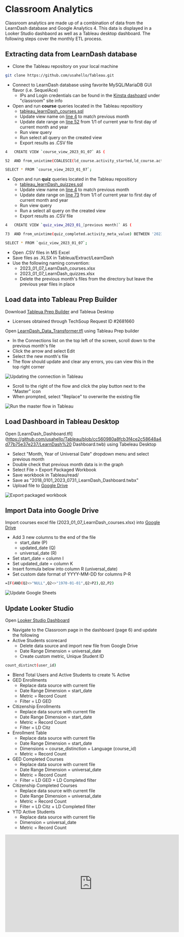 # Classroom Analytics
Classroom analytics are made up of a combination of data from the LearnDash database and Google Analytics 4.  This data is displayed in a Looker Studio dashbaord as well as a Tableau desktop dashboard. The following steps cover the monthly ETL process.

## Extracting data from LearnDash database
- Clone the Tableau repository on your local machine
``` sh
git clone https://github.com/usahello/Tableau.git
```
- Connect to LearnDash database using favorite MySQL/MariaDB GUI flavor (i.e. SequelAce)
	- IPs and Login credentials can be found in the [Kinsta dashoard](https://my.kinsta.com/) under "classroom" site info
- Open and run **course** queries located in the Tableau repositiory
	- [tableau_learnDash_courses.sql](https://github.com/usahello/Tableau/blob/cc560980a8fcb3f4ce2c58648a4d77b75e37e237/tableau_learnDash_courses.sql)
	- Update view name on [line 4](https://github.com/usahello/Tableau/blob/cc560980a8fcb3f4ce2c58648a4d77b75e37e237/tableau_learnDash_courses.sql#L4) to match previous month
	- Update date range on [line 52](https://github.com/usahello/Tableau/blob/cc560980a8fcb3f4ce2c58648a4d77b75e37e237/tableau_learnDash_courses.sql#L52) from 1/1 of current year to first day of current month and year
	- Run view query
	- Run select all query on the created view
	- Export results as .CSV file
```sh
4	CREATE VIEW `course_view_2023_01_07` AS (

52	AND from_unixtime(COALESCE(ld_course.activity_started,ld_course.activity_updated)) BETWEEN '2023-01-01 00:00:00' AND '2023-08-01 00:00:00'
```
```sh
SELECT * FROM `course_view_2023_01_07`;
```
- Open and run **quiz** queries located in the Tableau repositiory
	- [tableau_learnDash_quizzes.sql](https://github.com/usahello/Tableau/blob/cc560980a8fcb3f4ce2c58648a4d77b75e37e237/tableau_learnDash_quizzes.sql#L73)
	- Update view name on [line 4](https://github.com/usahello/Tableau/blob/cc560980a8fcb3f4ce2c58648a4d77b75e37e237/tableau_learnDash_quizzes.sql#L4) to match previous month
	- Update date range on [line 73](https://github.com/usahello/Tableau/blob/cc560980a8fcb3f4ce2c58648a4d77b75e37e237/tableau_learnDash_quizzes.sql#L73) from 1/1 of current year to first day of current month and year
	- Run view query
	- Run a select all query on the created view
	- Export results as .CSV file
```sh
4	CREATE VIEW `quiz_view_2023_01_[previous month]` AS (

73	AND from_unixtime(quiz_completed.activity_meta_value) BETWEEN '2023-01-01 00:00:00' AND '2023-08-01 00:00:00'
```
```sh
SELECT * FROM `quiz_view_2023_01_07`;
```

- Open .CSV files in MS Excel
- Save files as .XLSX in Tableua/Extract/LearnDash
- Use the following naming convention: 
	- 2023_01_07_LearnDash_courses.xlsx
	- 2023_01_07_LearnDash_quizzes.xlsx
	- Delete the previous month's files from the directory but leave the previous year files in place

## Load data into Tableau Prep Builder

Download [Tableua Prep Builder](https://www.tableau.com/products/prep) and Tableua Desktop

- Licenses obtained through TechSoup Request ID #2681660

Open [LearnDash_Data_Transformer.tfl](https://github.com/usahello/Tableau/blob/cc560980a8fcb3f4ce2c58648a4d77b75e37e237/LearnDash_Data_Transformer.tfl) using Tableau Prep builder

- In the Connections list on the top left of the screen, scroll down to the previous month's file
- Click the arrow and select Edit
- Select the new month's file
- The flow should update and clear any errors, you can view this in the top right corner

![Updating the connection in Tableau](../img/Tableau_editConnection.gif)


- Scroll to the right of the flow and click the play button next to the "Master" icon
- When prompted, select "Replace" to overwrite the existing file

![Run the master flow in Tableau](../img/Tableau_runMaster.gif)

## Load Dashboard in Tableau Desktop

Open [LearnDash_Dashboard.tfl](https://github.com/usahello/Tableau/blob/cc560980a8fcb3f4ce2c58648a4d77b75e37e237/LearnDash%20
Dashboard.twb) using Tabeleau Desktop

- Select "Month, Year of Universal Date" dropdown menu and select previous month
- Double check that previous month data is in the graph
- Select File > Export Packaged Workbook
- Save workbook in Tableau/read/
- Save as "2018_0101_2023_0731_LearnDash_Dashboard.twbx"
- Upload file to [Google Drive](https://drive.google.com/drive/folders/1Txq1Lk1huRqMNsXVwcQuuX2LwgSZkB3H?usp=drive_link)


![Export packaged workbook](../img/Tableau_exportWorkbook.gif)

## Import Data into Google Drive

Import courses excel file (2023_01_07_LearnDash_courses.xlsx) into [Google Drive](https://drive.google.com/drive/folders/1Zjb3V6-xx3W9_QgWFocy4__kdpVKXE6_?usp=drive_link)

- Add 3 new columns to the end of the file
	- start_date (P)
	- updated_date (Q)
	- universal_date (R)
- Set start_date = column I 
- Set updated_date = column K
- Insert formula below into column R (universal_date)
- Set custom date format of YYYY-MM-DD for columns P-R 
```sh
=IF(AND(Q2<>"NULL",Q2<>"1970-01-01",Q2>P2),Q2,P2)
```


![Update Google Sheets](../img/Sheets_updateColumns.gif)

## Update Looker Studio

Open [Looker Studio Dashboard](https://lookerstudio.google.com/reporting/5b1695df-06f0-49a9-a207-cb0e1e2558df)

- Navigate to the Classroom page in the dashboard (page 6) and update the following
- Active Students scorecard
	- Delete data source and import new file from Google Drive
	- Date Range Dimension = universal_date
	- Create custom metric, Unique Student ID

```sh
count_distinct(user_id)
```
- Blend Total Users and Active Students to create % Active 
- GED Enrollments
	- Replace data source with current file
	- Date Range Dimension = start_date
	- Metric = Record Count
	- Filter = LD GED
- Citizenship Enrollments
	- Replace data source with current file
	- Date Range Dimension = start_date
	- Metric = Record Count
	- Filter = LD Citz
- Enrollment Table
	- Replace data source with current file
	- Date Range Dimension = start_date
	- Dimensions = course_distinction + Language (course_id)
	- Metric = Record Count
- GED Completed Courses
	- Replace data source with current file
	- Date Range Dimension = universal_date
	- Metric = Record Count
	- Filter = LD GED + LD Completed filter
- Citizenship Completed Courses
	- Replace data source with current file
	- Date Range Dimension = universal_date
	- Metric = Record Count
	- Filter = LD Citz + LD Completed filter
- YTD Active Students
	- Replace data source with current file
	- Dimension = universal_date
	- Metric = Record Count

<iframe width="560" height="315" src="https://www.youtube.com/embed/-kmYZTFAJ2g" title="YouTube video player" frameborder="0" allow="accelerometer; autoplay; clipboard-write; encrypted-media; gyroscope; picture-in-picture; web-share" allowfullscreen></iframe>